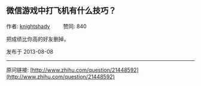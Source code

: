 ## 微信游戏中打飞机有什么技巧？

作者: [knightshady](http://www.zhihu.com/people/knightshady)&nbsp;&nbsp;&nbsp;&nbsp;&nbsp;&nbsp;&nbsp;&nbsp; 赞同: 840


把成绩比你高的好友删掉。



发布于 2013-08-08



---
原问链接: [http://www.zhihu.com/question/21448592](http://www.zhihu.com/question/21448592)